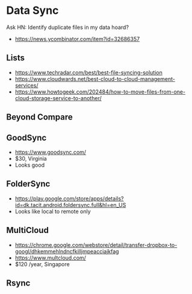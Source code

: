 # Data Sync

Ask HN: Identify duplicate files in my data hoard?
* https://news.ycombinator.com/item?id=32686357


## Lists

* https://www.techradar.com/best/best-file-syncing-solution
* https://www.cloudwards.net/best-cloud-to-cloud-management-services/
* https://www.howtogeek.com/202484/how-to-move-files-from-one-cloud-storage-service-to-another/

## Beyond Compare


## GoodSync

* https://www.goodsync.com/
* $30, Virginia
* Looks good

## FolderSync

* https://play.google.com/store/apps/details?id=dk.tacit.android.foldersync.full&hl=en_US
* Looks like local to remote only

## MultiCloud

* https://chrome.google.com/webstore/detail/transfer-dropbox-to-googl/dhkemmehlndncfkilljmpeacciajkfag
* https://www.multcloud.com/
* $120 /year, Singapore

## Rsync
